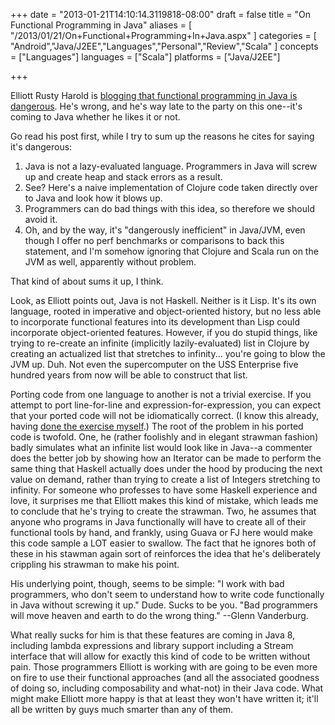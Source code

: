 +++
date = "2013-01-21T14:10:14.3119818-08:00"
draft = false
title = "On Functional Programming in Java"
aliases = [
	"/2013/01/21/On+Functional+Programming+In+Java.aspx"
]
categories = [
	"Android","Java/J2EE","Languages","Personal","Review","Scala"
]
concepts = ["Languages"]
languages = ["Scala"]
platforms = ["Java/J2EE"]
 
+++
<p>Elliott Rusty Harold is <a href="http://cafe.elharo.com/programming/java-programming/why-functional-programming-in-java-is-dangerous/">blogging that functional programming in Java is dangerous</a>. He's wrong, and he's way late to the party on this one--it's coming to Java whether he likes it or not.</p>

<p>Go read his post first, while I try to sum up the reasons he cites for saying it's dangerous:
<ol>
<li>Java is not a lazy-evaluated language. Programmers in Java will screw up and create heap and stack errors as a result.</li>
<li>See? Here's a naive implementation of Clojure code taken directly over to Java and look how it blows up.</li>
<li>Programmers can do bad things with this idea, so therefore we should avoid it.</li>
<li>Oh, and by the way, it's "dangerously inefficient" in Java/JVM, even though I offer no perf benchmarks or comparisons to back this statement, and I'm somehow ignoring that Clojure and Scala run on the JVM as well, apparently without problem.</li>
</ol>
That kind of about sums it up, I think.</p>

<p>Look, as Elliott points out, Java is not Haskell. Neither is it Lisp. It's its own language, rooted in imperative and object-oriented history, but no less able to incorporate functional features into its development than Lisp could incorporate object-oriented features. However, if you do stupid things, like trying to re-create an infinite (implicitly lazily-evaluated) list in Clojure by creating an actualized list that stretches to infinity... you're going to blow the JVM up. Duh. Not even the supercomputer on the USS Enterprise five hundred years from now will be able to construct that list.</p>

<p>Porting code from one language to another is not a trivial exercise. If you attempt to port line-for-line and expression-for-expression, you can expect that your ported code will not be idiomatically correct. (I know this already, having <a href="http://blogs.tedneward.com/2012/12/21/Envoy+In+Scala+JavaScript+And+More.aspx">done the exercise myself</a>.) The root of the problem in his ported code is twofold. One, he (rather foolishly and in elegant strawman fashion) badly simulates what an infinite list would look like in Java--a commenter does the better job by showing how an Iterator can be made to perform the same thing that Haskell actually does under the hood by producing the next value on demand, rather than trying to create a list of Integers stretching to infinity. For someone who professes to have some Haskell experience and love, it surprises me that Elliott makes this kind of mistake, which leads me to conclude that he's trying to create the strawman. Two, he assumes that anyone who programs in Java functionally will have to create all of their functional tools by hand, and frankly, using Guava or FJ here would make this code sample a LOT easier to swallow. The fact that he ignores both of these in his stawman again sort of reinforces the idea that he's deliberately crippling his strawman to make his point.</p>

<p>His underlying point, though, seems to be simple: "I work with bad programmers, who don't seem to understand how to write code functionally in Java without screwing it up." Dude. Sucks to be you. "Bad programmers will move heaven and earth to do the wrong thing." --Glenn Vanderburg.</p>

<p>What really sucks for him is that these features are coming in Java 8, including lambda expressions and library support including a Stream interface that will allow for exactly this kind of code to be written without pain. Those programmers Elliott is working with are going to be even more on fire to use their functional approaches (and all the associated goodness of doing so, including composability and what-not) in their Java code. What might make Elliott more happy is that at least they won't have written it; it'll all be written by guys much smarter than any of them.</p>
 
